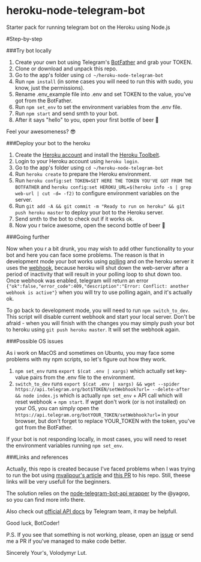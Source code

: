 # heroku-node-telegram-bot
Starter pack for running telegram bot on the Heroku using Node.js

#Step-by-step

###Try bot locally

1. Create your own bot using Telegram's [BotFather](https://core.telegram.org/bots#3-how-do-i-create-a-bot) and grab your TOKEN.
2. Clone or download and unpack this repo.
3. Go to the app's folder using `cd ~/heroku-node-telegram-bot`
4. Run `npm install` (in some cases you will need to run this with sudo, you know, just the permissions).
5. Rename .env_example file into .env and set TOKEN to the value, you've got from the BotFather.
5. Run `npm set_env` to set the environment variables from the .env file.
6. Run `npm start` and send smth to your bot.
7. After it says "hello" to you, open your first bottle of beer :beer:

Feel your awesomeness? :sunglasses:

###Deploy your bot to the heroku

1. Create the [Heroku account](https://heroku.com) and install the [Heroku Toolbelt](https://toolbelt.heroku.com/).
2. Login to your Heroku account using `heroku login`.
3. Go to the app's folder using `cd ~/heroku-node-telegram-bot`
4. Run `heroku create` to prepare the Heroku environment.
5. Run `heroku config:set TOKEN=SET HERE THE TOKEN YOU'VE GOT FROM THE BOTFATHER` and `heroku config:set HEROKU_URL=$(heroku info -s | grep web-url | cut -d= -f2)` to configure environment variables on the server.
6. Run `git add -A && git commit -m "Ready to run on heroku" && git push heroku master` to deploy your bot to the Heroku server.
7. Send smth to the bot to check out if it works ok.
8. Now you r twice awesome, open the second bottle of beer :beer:

###Going further

Now when you r a bit drunk, you may wish to add other functionality to your bot and here you can face some problems. The reason is that in development mode your bot works using [polling](https://en.wikipedia.org/wiki/Push_technology#Long_polling) and on the heroku server it uses the [webhook](https://core.telegram.org/bots/api#setwebhook), because heroku will shut down the web-server after a period of inactivity that will result in your polling loop to shut down too. Once webhook was enabled, telegram will return an error `{"ok":false,"error_code":409,"description":"Error: Conflict: another webhook is active"}` when you will try to use polling again, and it's actually ok.

To go back to development mode, you will need to run `npm switch_to_dev`. This script will disable current webhook and start your local server. Don't be afraid - when you will finish with the changes you may simply push your bot to heroku using `git push heroku master`. It will set the webhook again.

###Possible OS issues

As i work on MacOS and sometimes on Ubuntu, you may face some problems with my npm scripts, so let's figure out how they work.

1. `npm set_env` runs `export $(cat .env | xargs)` which actually set key-value pairs from the .env file to the environment.
2. `switch_to_dev` runs `export $(cat .env | xargs) && wget --spider https://api.telegram.org/bot$TOKEN/setWebhook?url= --delete-after && node index.js` which is actually `npm set_env` + API call which will reset webhook + `npm start`. If wget don't work (or is not installed) on your OS, you can simply open the `https://api.telegram.org/botYOUR_TOKEN/setWebhook?url=` in your browser, but don't forget to replace YOUR_TOKEN with the token, you've got from the BotFather.

If your bot is not responding locally, in most cases, you will need to reset the environment variables running `npm set_env`.

###Links and references

Actually, this repo is created because I've faced problems when I was trying to run the bot using [mvalipour's article](http://mvalipour.github.io/node.js/2015/12/06/telegram-bot-webhook-existing-express/) and [this PR](https://github.com/mvalipour/telegram-bot-webhook/pull/3) to his repo. Still, theese links will be very usefull for the beginners. 

The solution relies on the [node-telegram-bot-api wrapper](https://github.com/yagop/node-telegram-bot-api) by the @yagop, so you can find more info there.

Also check out [official API docs](https://core.telegram.org/bots/api) by Telegram team, it may be helpfull.

Good luck, BotCoder!

P.S. If you see that something is not working, please, open an [issue](https://github.com/volodymyrlut/heroku-node-telegram-bot/issues) or send me a PR if you've managed to make code better.

Sincerely Your's, Volodymyr Lut.
